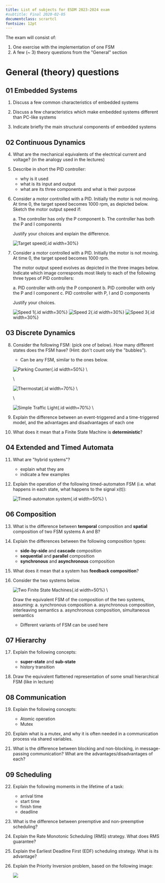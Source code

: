 ```yaml
---
title: List of subjects for ESDM 2023-2024 exam
#subtitle: Final 2020-02-05
documentclass: scrartcl
fontsize: 12pt
---
```


The exam will consist of:

1. One exercise with the implementation of one FSM
2. A few (~ 3) theory questions from the "General" section

# General (theory) questions

## 01 Embedded Systems

1. Discuss a few common characteristics of embedded systems

2. Discuss a few characteristics which make embedded systems different than PC-like systems

3. Indicate briefly the main structural components of embedded systems

## 02 Continuous Dynamics

4. What are the mechanical equivalents of the electrical current and voltage? (in the analogy used in the lectures)

5. Describe in short the PID controller:
    - why is it used
    - what is its input and output
    - what are its three components and what is their purpose

6. Consider a motor controlled with a PID. Initially the motor is
not moving. At time 0, the target speed becomes $1000$ rpm, as
depicted below. Sketch the motor output speed if:

    a. The controller has only the P component
    b. The controller has both the P and I components

    Justify your choices and explain the difference.

    ![Target speed](figs/TargetSpeed.png){.id width=30%}

7. Consider a motor controlled with a PID. Initially the motor is not moving. At time 0, the target speed becomes $1000$ rpm.

   The motor output speed evolves as depicted in the three images below.
   Indicate which image corresponds most likely to each of the following three types of PID controllers:

     a. PID controller with only the P component
     b. PID controller with only the P and I component
     c. PID controller with P, I and D components

   Justify your choices.

   ![Speed 1](figs/TargetAndMotorSpeed3.png){.id width=30%}
   ![Speed 2](figs/TargetAndMotorSpeed1.png){.id width=30%}
   ![Speed 3](figs/TargetAndMotorSpeed2.png){.id width=30%}

## 03 Discrete Dynamics

8. Consider the following FSM: (pick one of below). How many different states does the FSM have?
   (Hint: don't count only the "bubbles").

	- Can be any FSM, similar to the ones below.

	![Parking Counter](figs/FSM_ParkingCounter.png){.id width=50%} \

	\

	![Thermostat](figs/FSM_Thermostat1.png){.id width=70%} \

	\

	![Simple Traffic Light](figs/FSM_SimpleTrafficLight.png){.id width=70%} \

9. Explain the difference between an event-triggered and a
   time-triggered model, and the advantages and disadvantages of
   each one

10. What does it mean that a Finite State Machine is **deterministic**?

## 04 Extended and Timed Automata

11. What are "hybrid systems"?
    - explain what they are
    - indicate a few examples

12. Explain the operation of the following timed-automaton FSM (i.e. what happens in each state, what happens to the signal x(t)):

	![Timed-automaton system](figs/FSM_MouseDoubleClick.png){.id width=50%} \

## 06 Composition

13. What is the difference between **temporal** composition and **spatial** composition of two FSM systems A and B?

14. Explain the differences between the following composition types:
    - **side-by-side** and **cascade** composition
    - **sequential** and **parallel** composition
    - **synchronous** and **asynchronous** composition

15.  What does it mean that a system has **feedback composition**?

16. Consider the two systems below.

	![Two Finite State Machines](figs/FSM_Composition.png){.id width=50%} \

	Draw the equivalent FSM of the composition of the two systems, assuming:
	a. synchronous composition
	a. asynchronous composition, interleaving semantics
	a. asynchronous composition, simultaneous semantics


    - Different variants of FSM can be used here

## 07 Hierarchy

17. Explain the following concepts:
    - **super-state** and **sub-state**
    - history transition

18. Draw the equivalent flattened representation of some small hierarchical FSM (like in lecture)

## 08 Communication

19. Explain the following concepts:

    - Atomic operation
    - Mutex

20.  Explain what is a mutex, and why it is often needed in a communication process via shared variables.

21. What is the difference between blocking and non-blocking, in message-passing communication? What are the advantages/disadvantages of each?

## 09 Scheduling

22. Explain the following moments in the lifetime of a task:

    - arrival time
    - start time
    - finish time
    - deadline

23. What is the difference between preemptive and non-preemptive scheduling?

24. Explain the Rate Monotonic Scheduling (RMS) strategy. What does RMS guarantee?

25. Explain the Earliest Deadline First (EDF) scheduling strategy. What is its advantage?

26. Explain the Priority Inversion problem, based on the following image:

    ![](img/PriorityInversion.png)

